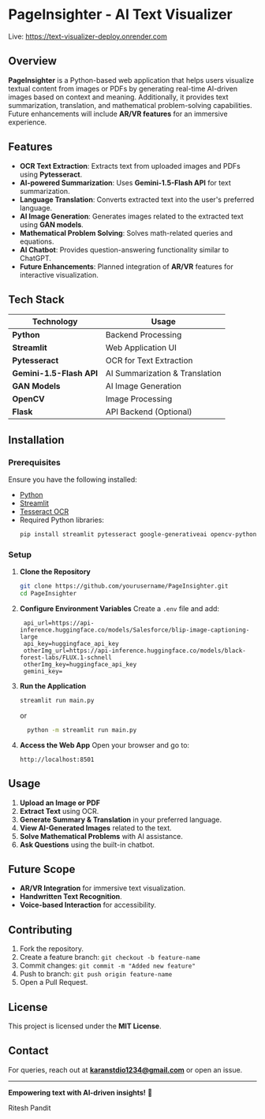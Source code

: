 

# PageInsighter - AI Text Visualizer

Live: https://text-visualizer-deploy.onrender.com


## Overview

**PageInsighter** is a Python-based web application that helps users visualize textual content from images or PDFs by generating real-time AI-driven images based on context and meaning. Additionally, it provides text summarization, translation, and mathematical problem-solving capabilities. Future enhancements will include **AR/VR features** for an immersive experience.

## Features

- **OCR Text Extraction**: Extracts text from uploaded images and PDFs using **Pytesseract**.
- **AI-powered Summarization**: Uses **Gemini-1.5-Flash API** for text summarization.
- **Language Translation**: Converts extracted text into the user's preferred language.
- **AI Image Generation**: Generates images related to the extracted text using **GAN models**.
- **Mathematical Problem Solving**: Solves math-related queries and equations.
- **AI Chatbot**: Provides question-answering functionality similar to ChatGPT.
- **Future Enhancements**: Planned integration of **AR/VR** features for interactive visualization.

## Tech Stack

| Technology               | Usage                          |
| ------------------------ | ------------------------------ |
| **Python**               | Backend Processing             |
| **Streamlit**            | Web Application UI             |
| **Pytesseract**          | OCR for Text Extraction        |
| **Gemini-1.5-Flash API** | AI Summarization & Translation |
| **GAN Models**           | AI Image Generation            |
| **OpenCV**               | Image Processing               |
| **Flask**                | API Backend (Optional)         |

## Installation

### Prerequisites

Ensure you have the following installed:

- [Python](https://www.python.org/)
- [Streamlit](https://streamlit.io/)
- [Tesseract OCR](https://github.com/tesseract-ocr/tesseract)
- Required Python libraries:
  ```sh
  pip install streamlit pytesseract google-generativeai opencv-python Flask numpy requests
  ```

### Setup

1. **Clone the Repository**

   ```sh
   git clone https://github.com/yourusername/PageInsighter.git
   cd PageInsighter
   ```

2. **Configure Environment Variables**
   Create a `.env` file and add:

   ```env
    api_url=https://api-inference.huggingface.co/models/Salesforce/blip-image-captioning-large
    api_key=huggingface_api_key
    otherImg_url=https://api-inference.huggingface.co/models/black-forest-labs/FLUX.1-schnell
    otherImg_key=huggingface_api_key
    gemini_key=

   ```

3. **Run the Application**

   ```sh
   streamlit run main.py
   ```
   or

   ```sh
     python -m streamlit run main.py

5. **Access the Web App**
   Open your browser and go to:

   ```
   http://localhost:8501
   ```

## Usage

1. **Upload an Image or PDF**
2. **Extract Text** using OCR.
3. **Generate Summary & Translation** in your preferred language.
4. **View AI-Generated Images** related to the text.
5. **Solve Mathematical Problems** with AI assistance.
6. **Ask Questions** using the built-in chatbot.

## Future Scope

- **AR/VR Integration** for immersive text visualization.
- **Handwritten Text Recognition**.
- **Voice-based Interaction** for accessibility.

## Contributing

1. Fork the repository.
2. Create a feature branch: `git checkout -b feature-name`
3. Commit changes: `git commit -m "Added new feature"`
4. Push to branch: `git push origin feature-name`
5. Open a Pull Request.

## License

This project is licensed under the **MIT License**.

## Contact

For queries, reach out at **[karanstdio1234@gmail.com](mailto\:karanstdio1234@gmail.com)** or open an issue.

---

**Empowering text with AI-driven insights!** 🚀

Ritesh Pandit
